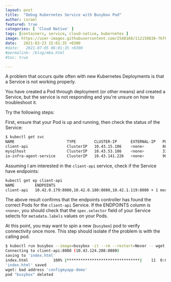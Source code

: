 ```yaml
---
layout: post
title:  "Debug Kubernetes Service with Busybox Pod"
author: israel
featured: true
categories: [ 'Cloud Native' ]
tags: [containers, service, cloud-native, kubernetes ]
image: https://user-images.githubusercontent.com/2548160/112150838-76f69380-8bd8-11eb-84dd-107505c31b74.jpg
date:   2021-03-23 15:01:35 +0300
#date:   2021-07-05 06:01:35 +0300
#permalink: /blog/mba.html
#toc: true

---
```


A problem that occurs quite often with new Kubernetes Deployments is that a Service is not working properly.

You have created a Pod through deployment (or other means) and created a Service, but the service is not responding and you're unsure on how to troubleshoot it. 

Try the following steps:

First, ensure that your Pod is up and running, then check the status of the Service: 

```bash
$ kubectl get svc 
NAME                       TYPE        CLUSTER-IP      EXTERNAL-IP   PORT(S)    AGE
client-api                 ClusterIP   10.43.15.106    <none>        8080/TCP   4h13m
mysqlhost                  ClusterIP   10.43.53.186    <none>        3306/TCP   4h13m
io-infra-agent-service     ClusterIP   10.43.141.226   <none>        9090/TCP   35m
```

Assuming I am interested in the `client-api` service, check if the Service  have endpoints: 

```bash
kubectl get ep client-api 
NAME         ENDPOINTS                                                        AGE
client-api   10.42.0.179:8080,10.42.0.180:8080,10.42.1.119:8080 + 1 more...   4h18m
```

The above result confirms that the endpoints controller has found the correct Pods for the `client-api` Service. If the ENDPOINTS column is `<none>`, you should check that the `spec.selector` field of your Service selects for `metadata.labels` values on your Pods.

At this point, you may want to spin a new (`busybee`) pod to verify connectivity once more. This step should isolate if the problem is with the calling pod. 

```bash
$ kubectl run busybox --image=busybox -it --rm --restart=Never -- wget client-api:8080
Connecting to client-api:8080 (10.43.124.208:8080)
saving to 'index.html'
index.html           100% |********************************|    11  0:00:00 ETA
'index.html' saved
wget: bad address 'configmyapp-demo'
pod "busybox" deleted

```
